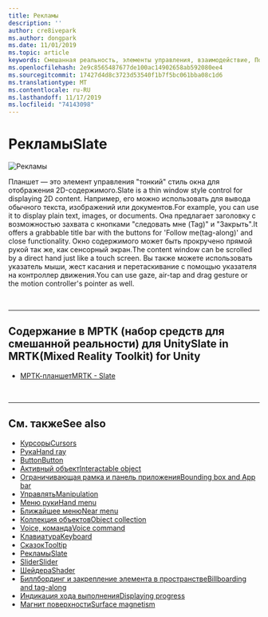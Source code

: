 ```yaml
---
title: Рекламы
description: ''
author: cre8ivepark
ms.author: dongpark
ms.date: 11/01/2019
ms.topic: article
keywords: Смешанная реальность, элементы управления, взаимодействие, Пользовательский интерфейс, UX
ms.openlocfilehash: 2e9c8565487677de100ac14902658ab592080ee4
ms.sourcegitcommit: 17427d4d8c3723d53540f1b7f5bc061bba08c1d6
ms.translationtype: MT
ms.contentlocale: ru-RU
ms.lasthandoff: 11/17/2019
ms.locfileid: "74143098"
---
```

# <a name="slate"></a><span data-ttu-id="27fa3-103">Рекламы</span><span class="sxs-lookup"><span data-stu-id="27fa3-103">Slate</span></span>

![Рекламы](images/UX/UX_Hero_Slate.jpg)

<span data-ttu-id="27fa3-105">Планшет — это элемент управления "тонкий" стиль окна для отображения 2D-содержимого.</span><span class="sxs-lookup"><span data-stu-id="27fa3-105">Slate is a thin window style control for displaying 2D content.</span></span> <span data-ttu-id="27fa3-106">Например, его можно использовать для вывода обычного текста, изображений или документов.</span><span class="sxs-lookup"><span data-stu-id="27fa3-106">For example, you can use it to display plain text, images, or documents.</span></span> <span data-ttu-id="27fa3-107">Она предлагает заголовку с возможностью захвата с кнопками "следовать мне (Tag)" и "Закрыть".</span><span class="sxs-lookup"><span data-stu-id="27fa3-107">It offers a grabbable title bar with the buttons for 'Follow me(tag-along)' and close functionality.</span></span> <span data-ttu-id="27fa3-108">Окно содержимого может быть прокручено прямой рукой так же, как сенсорный экран.</span><span class="sxs-lookup"><span data-stu-id="27fa3-108">The content window can be scrolled by a direct hand just like a touch screen.</span></span> <span data-ttu-id="27fa3-109">Вы также можете использовать указатель мыши, жест касания и перетаскивание с помощью указателя на контроллер движения.</span><span class="sxs-lookup"><span data-stu-id="27fa3-109">You can use gaze, air-tap and drag gesture or the motion controller's pointer as well.</span></span>

<br>

---

## <a name="slate-in-mrtkmixed-reality-toolkit-for-unity"></a><span data-ttu-id="27fa3-110">Содержание в МРТК (набор средств для смешанной реальности) для Unity</span><span class="sxs-lookup"><span data-stu-id="27fa3-110">Slate in MRTK(Mixed Reality Toolkit) for Unity</span></span>

* [<span data-ttu-id="27fa3-111">МРТК-планшет</span><span class="sxs-lookup"><span data-stu-id="27fa3-111">MRTK - Slate</span></span>](https://microsoft.github.io/MixedRealityToolkit-Unity/Documentation/README_Slate.html)

<br>

---

## <a name="see-also"></a><span data-ttu-id="27fa3-112">См. также</span><span class="sxs-lookup"><span data-stu-id="27fa3-112">See also</span></span>

* [<span data-ttu-id="27fa3-113">Курсоры</span><span class="sxs-lookup"><span data-stu-id="27fa3-113">Cursors</span></span>](cursors.md)
* [<span data-ttu-id="27fa3-114">Рука</span><span class="sxs-lookup"><span data-stu-id="27fa3-114">Hand ray</span></span>](point-and-commit.md)
* [<span data-ttu-id="27fa3-115">Button</span><span class="sxs-lookup"><span data-stu-id="27fa3-115">Button</span></span>](button.md)
* [<span data-ttu-id="27fa3-116">Активный объект</span><span class="sxs-lookup"><span data-stu-id="27fa3-116">Interactable object</span></span>](interactable-object.md)
* [<span data-ttu-id="27fa3-117">Ограничивающая рамка и панель приложения</span><span class="sxs-lookup"><span data-stu-id="27fa3-117">Bounding box and App bar</span></span>](app-bar-and-bounding-box.md)
* [<span data-ttu-id="27fa3-118">Управлять</span><span class="sxs-lookup"><span data-stu-id="27fa3-118">Manipulation</span></span>](direct-manipulation.md)
* [<span data-ttu-id="27fa3-119">Меню руки</span><span class="sxs-lookup"><span data-stu-id="27fa3-119">Hand menu</span></span>](hand-menu.md)
* [<span data-ttu-id="27fa3-120">Ближайшее меню</span><span class="sxs-lookup"><span data-stu-id="27fa3-120">Near menu</span></span>](near-menu.md)
* [<span data-ttu-id="27fa3-121">Коллекция объектов</span><span class="sxs-lookup"><span data-stu-id="27fa3-121">Object collection</span></span>](object-collection.md)
* [<span data-ttu-id="27fa3-122">Voice, команда</span><span class="sxs-lookup"><span data-stu-id="27fa3-122">Voice command</span></span>](voice-input.md)
* [<span data-ttu-id="27fa3-123">Клавиатура</span><span class="sxs-lookup"><span data-stu-id="27fa3-123">Keyboard</span></span>](keyboard.md)
* [<span data-ttu-id="27fa3-124">Сказок</span><span class="sxs-lookup"><span data-stu-id="27fa3-124">Tooltip</span></span>](tooltip.md)
* [<span data-ttu-id="27fa3-125">Рекламы</span><span class="sxs-lookup"><span data-stu-id="27fa3-125">Slate</span></span>](slate.md)
* [<span data-ttu-id="27fa3-126">Slider</span><span class="sxs-lookup"><span data-stu-id="27fa3-126">Slider</span></span>](slider.md)
* [<span data-ttu-id="27fa3-127">Шейдера</span><span class="sxs-lookup"><span data-stu-id="27fa3-127">Shader</span></span>](shader.md)
* [<span data-ttu-id="27fa3-128">Биллбординг и закрепление элемента в пространстве</span><span class="sxs-lookup"><span data-stu-id="27fa3-128">Billboarding and tag-along</span></span>](billboarding-and-tag-along.md)
* [<span data-ttu-id="27fa3-129">Индикация хода выполнения</span><span class="sxs-lookup"><span data-stu-id="27fa3-129">Displaying progress</span></span>](progress.md)
* [<span data-ttu-id="27fa3-130">Магнит поверхности</span><span class="sxs-lookup"><span data-stu-id="27fa3-130">Surface magnetism</span></span>](surface-magnetism.md)
